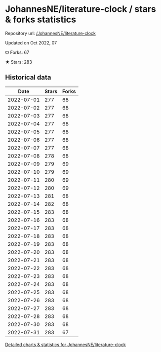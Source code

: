 # JohannesNE/literature-clock / stars & forks statistics

Repository url: [/JohannesNE/literature-clock](https://github.com/JohannesNE/literature-clock)

Updated on Oct 2022, 07

☋ Forks: 67

★ Stars: 283

## Historical data
| Date | Stars | Forks |
|------|-------|-------|
| 2022-07-01 | 277 | 68 | 
| 2022-07-02 | 277 | 68 | 
| 2022-07-03 | 277 | 68 | 
| 2022-07-04 | 277 | 68 | 
| 2022-07-05 | 277 | 68 | 
| 2022-07-06 | 277 | 68 | 
| 2022-07-07 | 277 | 68 | 
| 2022-07-08 | 278 | 68 | 
| 2022-07-09 | 279 | 69 | 
| 2022-07-10 | 279 | 69 | 
| 2022-07-11 | 280 | 69 | 
| 2022-07-12 | 280 | 69 | 
| 2022-07-13 | 281 | 68 | 
| 2022-07-14 | 282 | 68 | 
| 2022-07-15 | 283 | 68 | 
| 2022-07-16 | 283 | 68 | 
| 2022-07-17 | 283 | 68 | 
| 2022-07-18 | 283 | 68 | 
| 2022-07-19 | 283 | 68 | 
| 2022-07-20 | 283 | 68 | 
| 2022-07-21 | 283 | 68 | 
| 2022-07-22 | 283 | 68 | 
| 2022-07-23 | 283 | 68 | 
| 2022-07-24 | 283 | 68 | 
| 2022-07-25 | 283 | 68 | 
| 2022-07-26 | 283 | 68 | 
| 2022-07-27 | 283 | 68 | 
| 2022-07-28 | 283 | 68 | 
| 2022-07-30 | 283 | 68 | 
| 2022-07-31 | 283 | 67 | 


[Detailed charts & statistics for JohannesNE/literature-clock](https://reviewgithub.com/rep/JohannesNE/literature-clock)
